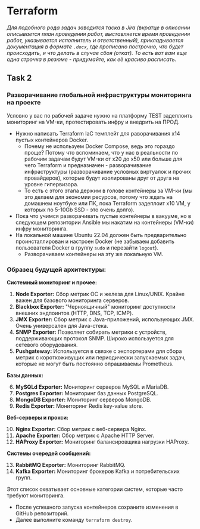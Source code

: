 # Terraform

_Для подобного рода задач заводится таска в Jira (вкратце в описании описывается план проведения работ, выставляется время проведения работ, указывается исполнитель и ответственный), прикладывается документация в формате `.docx`, где прописано построчно, что будет происходить, и что делать в случае сбоя (откат). То есть вот вам еще одна строчка в резюме - придумайте, как её красиво расписать._

## **Task 2**

### Разворачивание глобальной инфраструктуры мониторинга на проекте

Условно у вас по рабочей задаче нужно на платформу TEST задеплоить мониторинг на VM-ки, протестировать инфру и внедрить на ПРОД.

- Нужно написать Terraform IaC темплейт для раворачивания x14 пустых контейнеров Docker.
  - Почему не используем Docker Compose, ведь это гораздо проще? Потому что вспоминаем, что у нас в реальности по рабочим задачам будут VM-ки от x20 до x50 или больше для чего Terraform и предназначен - разворачивание инфраструктуры (разворачивание условных виртуалок и прочих провайдеров), которые будут изолированы друг от друга на уровне гипервизора.
  - То есть с этого этапа держим в голове контейнеры за VM-ки (мы это делаем для экономии ресурсов, потому что ждать на домашнем ноутбуке или ПК, пока Terraform задеплоит x10 VM, у которых по 5-10Gb SSD - это очень долго).
- Пока что учимся разворачивать пустые контейнеры в вакууме, но в следующем репозитории Ansible мы накатим на контейнеры (VM-ки) инфру мониторинга.
- На локальной машине Ubuntu 22.04 должен быть предварительно проинсталлирован и настроен Docker (не забываем добавить пользователя Docker в группу `sudo` и перезайти `logout`).
  - Разворачиваем контейнеры на эту же локальную VM. 

### Образец будущей архитектуры:

  **Системный мониторинг и прочее:**
  
  1. **Node Exporter:** Сбор метрик ОС и железа для Linux/UNIX. Крайне важен для базового мониторинга серверов.
  2. **Blackbox Exporter:** "Черноящичный" мониторинг доступности внешних эндпоинтов (HTTP, DNS, TCP, ICMP).
  3. **JMX Exporter:** Сбор метрик с Java-приложений, использующих JMX. Очень универсален для Java-стека.
  4. **SNMP Exporter:** Позволяет собирать метрики с устройств, поддерживающих протокол SNMP. Широко используется для сетевого оборудования.
  5. **Pushgateway:** Используется в связке с экспортерами для сбора метрик с короткоживущих или периодически запускаемых задач, которые не могут быть постоянно опрашиваемы Prometheus.
  
  **Базы данных:**
  
  6.  **MySQLd Exporter:** Мониторинг серверов MySQL и MariaDB.
  7.  **Postgres Exporter:** Мониторинг баз данных PostgreSQL.
  8.  **MongoDB Exporter:** Мониторинг серверов MongoDB.
  9.  **Redis Exporter:** Мониторинг Redis key-value store.
  
  **Веб-серверы и прокси:**
  
  10. **Nginx Exporter:** Сбор метрик с веб-сервера Nginx.
  11. **Apache Exporter:** Сбор метрик с Apache HTTP Server.
  12. **HAProxy Exporter:** Мониторинг балансировщика нагрузки HAProxy.
  
  **Системы очередей сообщений:**
  
  13. **RabbitMQ Exporter:** Мониторинг RabbitMQ.
  14. **Kafka Exporter:** Мониторинг брокеров Kafka и потребительских групп.

Этот список охватывает основные категории систем, которые часто требуют мониторинга.

- После успешного запуска контейнеров сохраните изменения в GitHub репозиторий.
- Далее выполните команду `terraform destroy`.
